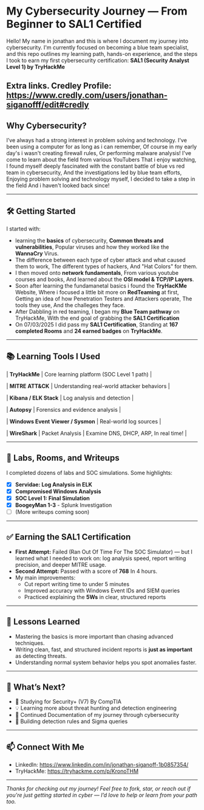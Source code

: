 # My Cybersecurity Journey — From Beginner to SAL1 Certified

Hello! My name in jonathan and this is where I document my journey into cybersecurity. I'm currently focused on becoming a blue team specialist,
and this repo outlines my learning path, hands-on experience, and the steps I took to earn my first cybersecurity certification: **SAL1 (Security Analyst Level 1) by TryHackMe**

Extra links.
Credley Profile: https://www.credly.com/users/jonathan-siganofff/edit#credly
---

## Why Cybersecurity?

I’ve always had a strong interest in problem solving and technology. I've been using a computer for as long as i can remember, Of course in my early day's i wasn't creating firewall rules, Or performing malware analysis! I've come to learn about the field from various
YouTubers That i enjoy watching, I found myself deeply fascinated with the constant battle of blue vs red team in cybersecurity, And the investigations led by blue team efforts, Enjoying problem solving and technology myself, I decided to take a step in the field
And i haven't looked back since!

---

## 🛠️ Getting Started

I started with:
- learning the **basics** of cybersecurity, **Common threats and vulnerabilities**, Popular viruses and how they worked like the **WannaCry** Virus.
- The difference between each type of cyber attack and what caused them to work, The different types of hackers, And "Hat Colors" for them.
- I then moved onto **network fundamentals**, From various youtube courses and books, And learned about the **OSI model & TCP/IP Layers**.
- Soon after learning the fundamanetal basics i found the **TryHacKMe** Website, Where i focused a little bit more on **RedTeaming** at first, Getting an idea
of how Penetration Testers and Attackers operate, The tools they use, And the challeges they face.
- After Dabbling in red teaming, I began my **Blue Team pathway** on TryHackMe, With the end goal of grabbing the **SAL1 Certification**
- On 07/03/2025 I did pass my **SAL1 Certification**, Standing at **167 completed Rooms** and **24 earned badges** on **TryHackMe**.

---

## 📚 Learning Tools I Used

| **TryHackMe** | Core learning platform (SOC Level 1 path) |

| **MITRE ATT&CK** | Understanding real-world attacker behaviors |

| **Kibana / ELK Stack** | Log analysis and detection |

| **Autopsy** | Forensics and evidence analysis |

| **Windows Event Viewer / Sysmon** | Real-world log sources |

| **WireShark** | Packet Analysis | Examine DNS, DHCP, ARP, In real time! |

---

## 🧪 Labs, Rooms, and Writeups

I completed dozens of labs and SOC simulations. Some highlights:
- [x] **Servidae: Log Analysis in ELK**
- [x] **Compromised Windows Analysis**
- [x] **SOC Level 1: Final Simulation**
- [x] **BoogeyMan 1-3** - Splunk Investigation
- [ ] (More writeups coming soon)

---

## ✅ Earning the SAL1 Certification

- **First Attempt:** Failed (Ran Out Of Time For The SOC Simulator) — but I learned what I needed to work on: log analysis speed, report writing precision, and deeper MITRE usage.
- **Second Attempt:** Passed with a score of **768** In 4 hours.
- My main improvements:
  - Cut report writing time to under 5 minutes
  - Improved accuracy with Windows Event IDs and SIEM queries
  - Practiced explaining the **5Ws** in clear, structured reports

---

## 🧠 Lessons Learned

- Mastering the basics is more important than chasing advanced techniques.
- Writing clean, fast, and structured incident reports is **just as important** as detecting threats.
- Understanding normal system behavior helps you spot anomalies faster.

---

## 🎯 What’s Next?

- 🔐 Studying for Security+ (V7) By CompTIA
- 💡 Learning more about threat hunting and detection engineering
- 📘 Continued Documentation of my journey through cybersecurity
- 🔎 Building detection rules and Sigma queries

---

## 📫 Connect With Me

- LinkedIn: https://www.linkedin.com/in/jonathan-siganoff-1b0857354/
- TryHackMe: https://tryhackme.com/p/KronoTHM

---

*Thanks for checking out my journey! Feel free to fork, star, or reach out if you're just getting started in cyber — I’d love to help or learn from your path too.*
